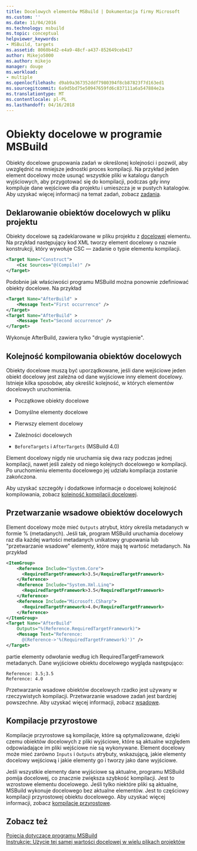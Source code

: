 ```yaml
---
title: Docelowych elementów MSBuild | Dokumentacja firmy Microsoft
ms.custom: ''
ms.date: 11/04/2016
ms.technology: msbuild
ms.topic: conceptual
helpviewer_keywords:
- MSBuild, targets
ms.assetid: 8060b4d2-e4a9-48cf-a437-852649ceb417
author: Mikejo5000
ms.author: mikejo
manager: douge
ms.workload:
- multiple
ms.openlocfilehash: d9ab9a367352ddf7980394f8cb87823f7d163ed1
ms.sourcegitcommit: 6a9d5bd75e50947659fd6c837111a6a547884e2a
ms.translationtype: MT
ms.contentlocale: pl-PL
ms.lasthandoff: 04/16/2018
---
```

# <a name="msbuild-targets"></a>Obiekty docelowe w programie MSBuild
Obiekty docelowe grupowania zadań w określonej kolejności i pozwól, aby uwzględnić na mniejsze jednostki proces kompilacji. Na przykład jeden element docelowy może usunąć wszystkie pliki w katalogu danych wyjściowych, aby przygotować się do kompilacji, podczas gdy inny kompiluje dane wejściowe dla projektu i umieszcza je w pustych katalogów. Aby uzyskać więcej informacji na temat zadań, zobacz [zadania](../msbuild/msbuild-tasks.md).  
  
## <a name="declaring-targets-in-the-project-file"></a>Deklarowanie obiektów docelowych w pliku projektu  
 Obiekty docelowe są zadeklarowane w pliku projektu z [docelowej](../msbuild/target-element-msbuild.md) elementu. Na przykład następujący kod XML tworzy element docelowy o nazwie konstrukcji, który wywołuje CSC — zadanie o typie elementu kompilacji.  
  
```xml  
<Target Name="Construct">  
    <Csc Sources="@(Compile)" />  
</Target>  
```  
  
 Podobnie jak właściwości programu MSBuild można ponownie zdefiniować obiekty docelowe. Na przykład  
  
```xml  
<Target Name="AfterBuild" >  
    <Message Text="First occurrence" />  
</Target>  
<Target Name="AfterBuild" >  
    <Message Text="Second occurrence" />  
</Target>  
```  
  
 Wykonuje AfterBuild, zawiera tylko "drugie wystąpienie".  
  
## <a name="target-build-order"></a>Kolejność kompilowania obiektów docelowych  
 Obiekty docelowe muszą być uporządkowane, jeśli dane wejściowe jeden obiekt docelowy jest zależna od dane wyjściowe inny element docelowy. Istnieje kilka sposobów, aby określić kolejność, w których elementów docelowych uruchomienia.  
  
-   Początkowe obiekty docelowe  
  
-   Domyślne elementy docelowe  
  
-   Pierwszy element docelowy  
  
-   Zależności docelowych  
  
-   `BeforeTargets` i `AfterTargets` (MSBuild 4.0)  
  
 Element docelowy nigdy nie uruchamia się dwa razy podczas jednej kompilacji, nawet jeśli zależy od niego kolejnych docelowego w kompilacji. Po uruchomieniu elementu docelowego jej udziału kompilacja zostanie zakończona.  
  
 Aby uzyskać szczegóły i dodatkowe informacje o docelowej kolejność kompilowania, zobacz [kolejność kompilacji docelowej](../msbuild/target-build-order.md).  
  
## <a name="target-batching"></a>Przetwarzanie wsadowe obiektów docelowych  
 Element docelowy może mieć `Outputs` atrybut, który określa metadanych w formie % (metadanych). Jeśli tak, program MSBuild uruchamia docelowy raz dla każdej wartości metadanych unikatowy grupowania lub "przetwarzanie wsadowe" elementy, które mają tę wartość metadanych. Na przykład  
  
```xml  
<ItemGroup>  
    <Reference Include="System.Core">  
      <RequiredTargetFramework>3.5</RequiredTargetFramework>  
    </Reference>  
    <Reference Include="System.Xml.Linq">  
      <RequiredTargetFramework>3.5</RequiredTargetFramework>  
    </Reference>  
    <Reference Include="Microsoft.CSharp">  
      <RequiredTargetFramework>4.0</RequiredTargetFramework>  
    </Reference>  
</ItemGroup>  
<Target Name="AfterBuild"  
    Outputs="%(Reference.RequiredTargetFramework)">  
    <Message Text="Reference:  
      @(Reference->'%(RequiredTargetFramework)')" />  
</Target>  
```  
  
 partie elementy odwołanie według ich RequiredTargetFramework metadanych. Dane wyjściowe obiektu docelowego wygląda następująco:  
  
```  
Reference: 3.5;3.5  
Reference: 4.0  
```  
  
 Przetwarzanie wsadowe obiektów docelowych rzadko jest używany w rzeczywistych kompilacji. Przetwarzanie wsadowe zadań jest bardziej powszechne. Aby uzyskać więcej informacji, zobacz [wsadowe](../msbuild/msbuild-batching.md).  
  
## <a name="incremental-builds"></a>Kompilacje przyrostowe  
 Kompilacje przyrostowe są kompilacje, które są optymalizowane, dzięki czemu obiektów docelowych z pliki wyjściowe, które są aktualne względem odpowiadające im pliki wejściowe nie są wykonywane. Element docelowy może mieć zarówno `Inputs` i `Outputs` atrybuty, wskazującą, jakie elementy docelowy wejściową i jakie elementy go i tworzy jako dane wyjściowe.  
  
 Jeśli wszystkie elementy dane wyjściowe są aktualne, programu MSBuild pomija docelowej, co znacznie zwiększa szybkość kompilacji. Jest to wzrostowe elementu docelowego. Jeśli tylko niektóre pliki są aktualne, MSBuild wykonuje docelowego bez aktualne elementów. Jest to częściowy kompilacji przyrostowej obiektu docelowego. Aby uzyskać więcej informacji, zobacz [kompilacje przyrostowe](../msbuild/incremental-builds.md).  
  
## <a name="see-also"></a>Zobacz też  
 [Pojęcia dotyczące programu MSBuild](../msbuild/msbuild-concepts.md)   
 [Instrukcje: Użycie tej samej wartości docelowej w wielu plikach projektów](../msbuild/how-to-use-the-same-target-in-multiple-project-files.md)